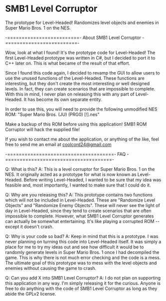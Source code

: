 SMB1 Level Corruptor
====================

The prototype for Level-Headed! Randomizes level objects and enemies in Super Mario Bros. 1 on the NES.

-=========================- About SMB1 Level Corruptor -=========================-

Wow, look at what I found! It's the prototype code for Level-Headed! The first
Level-Headed prototype was written in C#, but I decided to port it to C++
later on. This is what became of the result of that effort.

Since I found this code again, I decided to revamp the GUI to allow users to
use the unused functions of the Level-Headed. These functions are interesting,
but they don't create the most interesting or well designed levels. In fact,
they can create scenarios that are impossible to complete. With this in mind,
I never plan on releasing this with any part of Level-Headed. It has become
its own separate entity.

In order to use this, you will need to provide the following unmodified NES ROM:
"Super Mario Bros. (JU) (PRG0) [!].nes"

Make a backup of this ROM before using this application! SMB1 ROM Corruptor will
hack the supplied file!

If you wish to contact me about the application, or anything of the like,
feel free to send me an email at coolcord24@gmail.com

-=====================================- FAQ -=====================================-

Q: What is this?
A: This is a level corruptor for Super Mario Bros. 1 on the NES. It originally acted
   as a prototype for what is now known as Level-Headed. Before writing Level-Headed,
   I wanted to be sure that my idea was feasible and, most importantly, I wanted to
   make sure that I could do it.

Q: Why are you releasing this?
A: This prototype contains two functions which will not be included in Level-Headed.
   These are "Randomize Level Objects" and "Randomize Enemy Objects". These will never
   see the light of day in Level-Headed, since they tend to create scenarios that are
   often impossible to complete. However, what SMB1 Level Corruptor generates can
   actually be somewhat entertaining. It's like playing a corrupted ROM -- except it
   doesn't crash.

Q: Why is your code so bad?
A: Keep in mind that this is a prototype. I was never planning on turning this code
   into Level-Headed itself. It was simply a place for me to try my ideas out and see
   how difficult it would be to randomly generate levels in Super Mario Bros. 1 once
   I had decompiled the game. This is why there is not much error checking and the code
   is a mess. The ultimate goal of this prototype was to mess with the level objects
   and enemies without causing the game to crash.
   
 Q: Can you add X into SMB1 Level Corruptor?
 A: I do not plan on supporting this application in any way. I'm simply releasing
    it for the curious. Anyone is free to do anything with the code of SMB1 Level
	Corruptor as long as they abide the GPLv2 license.
